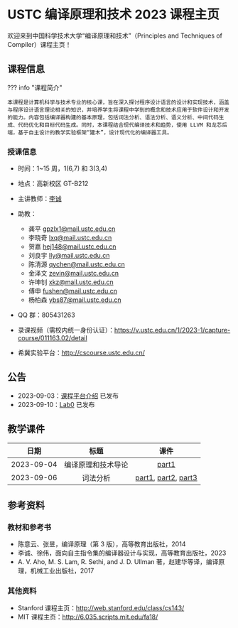 # USTC 编译原理和技术 2023 课程主页

欢迎来到中国科学技术大学“编译原理和技术”（Principles and Techniques of Compiler）课程主页！

## 课程信息

??? info "课程简介"

    本课程是计算机科学与技术专业的核心课，旨在深入探讨程序设计语言的设计和实现技术，涵盖与程序设计语言理论相关的知识，并培养学生将课程中学到的概念和技术应用于软件设计和开发的能力。内容包括编译器构建的基本原理，包括词法分析、语法分析、语义分析、中间代码生成、代码优化和目标代码生成。同时，本课程结合现代编译技术和趋势，使用 LLVM 和龙芯后端，基于自主设计的教学实验框架“建木”，设计现代化的编译器工具。

### 授课信息

- 时间：1~15 周，1(6,7) 和 3(3,4)
- 地点：高新校区 GT-B212
- 主讲教师：[李诚](http://staff.ustc.edu.cn/~chengli7/)
- 助教：

  - 龚平 gpzlx1@mail.ustc.edu.cn
  - 李晓奇 lxq@mail.ustc.edu.cn
  - 贺嘉 hej148@mail.ustc.edu.cn
  - 刘良宇 lly@mail.ustc.edu.cn
  - 陈清源 qychen@mail.ustc.edu.cn
  - 金泽文 zevin@mail.ustc.edu.cn
  - 许坤钊 xkz@mail.ustc.edu.cn
  - 傅申 fushen@mail.ustc.edu.cn
  - 杨柏森 ybs87@mail.ustc.edu.cn

- QQ 群：805431263
- 录课视频（需校内统一身份认证）：<https://v.ustc.edu.cn/1/2023-1/capture-course/011163.02/detail>
- 希冀实验平台：<http://cscourse.ustc.edu.cn/>

## 公告

- 2023-09-03：[课程平台介绍](exp_platform_intro/README.md) 已发布
- 2023-09-10：[Lab0](lab0/index.md) 已发布

## 教学课件

|    日期    |        标题        |                                                                                                                 课件                                                                                                                  |
| :--------: | :----------------: | :-----------------------------------------------------------------------------------------------------------------------------------------------------------------------------------------------------------------------------------: |
| 2023-09-04 | 编译原理和技术导论 |                                                                              [part1](https://rec.ustc.edu.cn/share/be63e5f0-4bbf-11ee-ab8f-8556ef2e1b82)                                                                              |
| 2023-09-06 |      词法分析      | [part1](https://rec.ustc.edu.cn/share/7c8cb640-4bfa-11ee-801b-996bfe70e4c4), [part2](https://rec.ustc.edu.cn/share/971f5a80-4bfa-11ee-9c40-3f9629e3618a), [part3](https://rec.ustc.edu.cn/share/daf23f60-4bfa-11ee-ba03-e1b373b96f27) |

## 参考资料

### 教材和参考书

- 陈意云、张昱，编译原理（第 3 版），高等教育出版社，2014
- 李诚、徐伟，面向自主指令集的编译器设计与实现，高等教育出版社，2023
- A. V. Aho, M. S. Lam, R. Sethi, and J. D. Ullman 著，赵建华等译，编译原理，机械工业出版社，2017

### 其他资料

- Stanford 课程主页：<http://web.stanford.edu/class/cs143/>
- MIT 课程主页：<http://6.035.scripts.mit.edu/fa18/>
